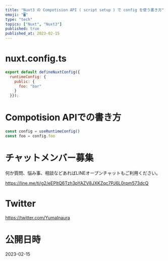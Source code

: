 ```yaml
---
title: "Nuxt3 の Compotision API ( script setup ) で config を使う書き方"
emoji: "🖥"
type: "tech"
topics: ["Nuxt", "Nuxt3"]
published: true
published_at: 2023-02-15
---
```


# nuxt.config.ts

```js
export default defineNuxtConfig({
  runtimeConfig: {
    public: {
      foo: "bar"
    }
  }});

```

# Compotision APIでの書き方

```js
const config = useRuntimeConfig()
const foo = config.foo
```


# チャットメンバー募集


何か質問、悩み事、相談などあればLINEオープンチャットもご利用ください。

https://line.me/ti/g2/eEPltQ6Tzh3pYAZV8JXKZqc7PJ6L0rpm573dcQ


# Twitter

https://twitter.com/YumaInaura


# 公開日時

2023-02-15
